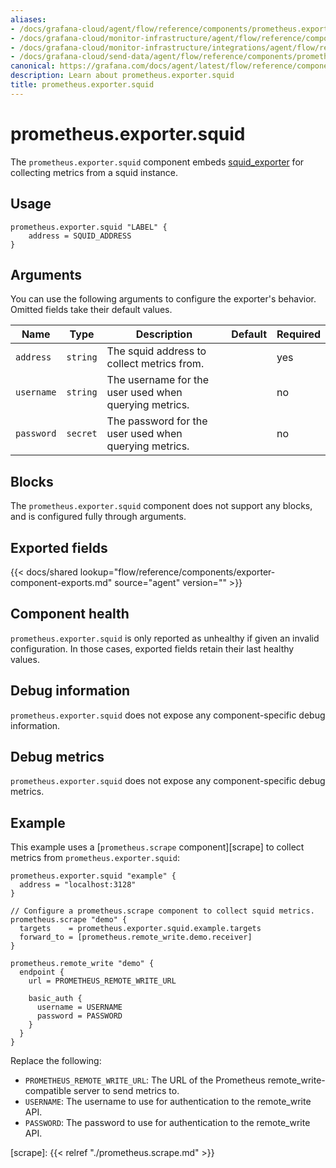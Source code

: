 ```yaml
---
aliases:
- /docs/grafana-cloud/agent/flow/reference/components/prometheus.exporter.squid/
- /docs/grafana-cloud/monitor-infrastructure/agent/flow/reference/components/prometheus.exporter.squid/
- /docs/grafana-cloud/monitor-infrastructure/integrations/agent/flow/reference/components/prometheus.exporter.squid/
- /docs/grafana-cloud/send-data/agent/flow/reference/components/prometheus.exporter.squid/
canonical: https://grafana.com/docs/agent/latest/flow/reference/components/prometheus.exporter.squid/
description: Learn about prometheus.exporter.squid
title: prometheus.exporter.squid
---
```


# prometheus.exporter.squid

The `prometheus.exporter.squid` component embeds
[squid_exporter](https://github.com/boynux/squid-exporter) for collecting metrics from a squid instance.

## Usage

```river
prometheus.exporter.squid "LABEL" {
    address = SQUID_ADDRESS
}
```

## Arguments

You can use the following arguments to configure the exporter's behavior.
Omitted fields take their default values.

| Name       | Type     | Description                                           | Default | Required |
| ---------- | -------- | ----------------------------------------------------- | ------- | -------- |
| `address`  | `string` | The squid address to collect metrics from.            |         | yes      |
| `username` | `string` | The username for the user used when querying metrics. |         | no       |
| `password` | `secret` | The password for the user used when querying metrics. |         | no       |

## Blocks

The `prometheus.exporter.squid` component does not support any blocks, and is configured
fully through arguments.

## Exported fields

{{< docs/shared lookup="flow/reference/components/exporter-component-exports.md" source="agent" version="<AGENT VERSION>" >}}

## Component health

`prometheus.exporter.squid` is only reported as unhealthy if given
an invalid configuration. In those cases, exported fields retain their last
healthy values.

## Debug information

`prometheus.exporter.squid` does not expose any component-specific
debug information.

## Debug metrics

`prometheus.exporter.squid` does not expose any component-specific
debug metrics.

## Example

This example uses a [`prometheus.scrape` component][scrape] to collect metrics
from `prometheus.exporter.squid`:

```river
prometheus.exporter.squid "example" {
  address = "localhost:3128"
}

// Configure a prometheus.scrape component to collect squid metrics.
prometheus.scrape "demo" {
  targets    = prometheus.exporter.squid.example.targets
  forward_to = [prometheus.remote_write.demo.receiver]
}

prometheus.remote_write "demo" {
  endpoint {
    url = PROMETHEUS_REMOTE_WRITE_URL

    basic_auth {
      username = USERNAME
      password = PASSWORD
    }
  }
}
```

Replace the following:

- `PROMETHEUS_REMOTE_WRITE_URL`: The URL of the Prometheus remote_write-compatible server to send metrics to.
- `USERNAME`: The username to use for authentication to the remote_write API.
- `PASSWORD`: The password to use for authentication to the remote_write API.

[scrape]: {{< relref "./prometheus.scrape.md" >}}
